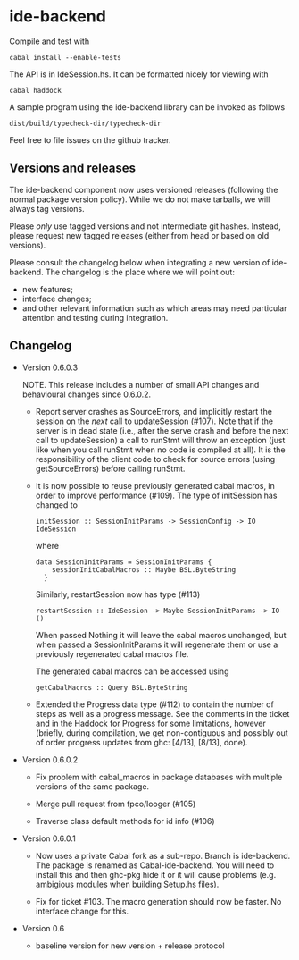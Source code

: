 ide-backend
===========

Compile and test with

    cabal install --enable-tests


The API is in IdeSession.hs. It can be formatted nicely for viewing with

    cabal haddock

A sample program using the ide-backend library can be invoked as follows

    dist/build/typecheck-dir/typecheck-dir

Feel free to file issues on the github tracker.

Versions and releases
---------------------

The ide-backend component now uses versioned releases (following the normal
package version policy). While we do not make tarballs, we will always tag
versions.

Please *only* use tagged versions and not intermediate git hashes. Instead,
please request new tagged releases (either from head or based on old versions).

Please consult the changelog below when integrating a new version of
ide-backend. The changelog is the place where we will point out:

 * new features;
 * interface changes;
 * and other relevant information such as which areas may need particular
   attention and testing during integration.


Changelog
---------

 *  Version 0.6.0.3
    
    NOTE. This release includes a number of small API changes and behavioural
    changes since 0.6.0.2.

     * Report server crashes as SourceErrors, and implicitly restart the session
       on the _next_ call to updateSession (#107). Note that if the server is
       in dead state (i.e., after the serve crash and before the next call to
       updateSession) a call to runStmt will throw an exception (just like when
       you call runStmt when no code is compiled at all). It is the 
       responsibility of the client code to check for source errors
       (using getSourceErrors) before calling runStmt.

     * It is now possible to reuse previously generated cabal macros, in order
       to improve performance (#109). The type of initSession has changed to
      
           initSession :: SessionInitParams -> SessionConfig -> IO IdeSession

       where
           
           data SessionInitParams = SessionInitParams {
               sessionInitCabalMacros :: Maybe BSL.ByteString
             }
     
       Similarly, restartSession now has type (#113)

           restartSession :: IdeSession -> Maybe SessionInitParams -> IO ()

       When passed Nothing it will leave the cabal macros unchanged, but when
       passed a SessionInitParams it will regenerate them or use a previously
       regenerated cabal macros file. 

       The generated cabal macros can be accessed using

           getCabalMacros :: Query BSL.ByteString

     * Extended the Progress data type (#112) to contain the number of steps as
       well as a progress message. See the comments in the ticket and in the
       Haddock for Progress for some limitations, however (briefly, during
       compilation, we get non-contiguous and possibly out of order progress
       updates from ghc: [4/13], [8/13], done).

 *  Version 0.6.0.2

     * Fix problem with cabal_macros in package databases with multiple 
       versions of the same package.

     * Merge pull request from fpco/looger (#105)

     * Traverse class default methods for id info (#106)

 *  Version 0.6.0.1

     * Now uses a private Cabal fork as a sub-repo. Branch is ide-backend.
       The package is renamed as Cabal-ide-backend. You will need to install
       this and then ghc-pkg hide it or it will cause problems (e.g. ambigious
       modules when building Setup.hs files).

     * Fix for ticket #103. The macro generation should now be faster.
       No interface change for this.

 *  Version 0.6

     * baseline version for new version + release protocol
